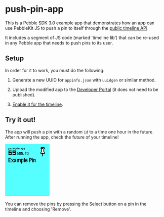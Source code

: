 # push-pin-app

This is a Pebble SDK 3.0 example app that demonstrates how an app can use
PebbleKit JS to push a pin to itself through the 
[public timeline API](https://developer.getpebble.com/guides/timeline/timeline-public/).

It includes a segment of JS code (marked 'timeline lib') that can be re-used in
any Pebble app that needs to push pins to its user.

## Setup

In order for it to work, you must do the following:

1. Generate a new UUID for `appinfo.json` with `uuidgen` or similar method.

2. Upload the modified app to the 
  [Developer Portal](https://dev-portal.getpebble.com) (it does not need to be 
  published).

3. [Enable it for the timeline](https://developer.getpebble.com/guides/timeline/timeline-enabling/).

## Try it out!

The app will push a pin with a random `id` to a time one hour in the future.
After running the app, check the future of your timeline!

![](screenshots/screenshot1.png)

You can remove the pins by pressing the Select button on a pin in the timeline
and choosing 'Remove'.
